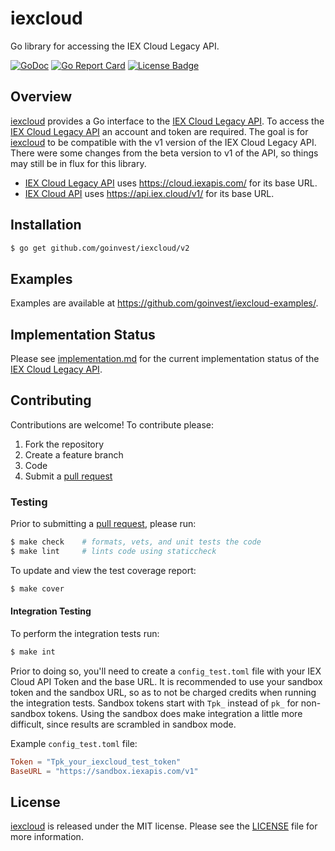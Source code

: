 # iexcloud

Go library for accessing the IEX Cloud Legacy API.

[![GoDoc][godoc badge]][godoc link]
[![Go Report Card][report badge]][report card]
[![License Badge][license badge]][LICENSE]

## Overview

[iexcloud][] provides a Go interface to the [IEX Cloud Legacy
API][iexlegacy]. To
access the [IEX Cloud Legacy API][iexlegacy] an account and token are required. The
goal is for [iexcloud][] to be compatible with the v1 version of the IEX Cloud Legacy API.
There were some changes from the beta version to v1 of the API, so things may
still be in flux for this library.

- [IEX Cloud Legacy API][iexlegacy] uses <https://cloud.iexapis.com/> for its
  base URL.
- [IEX Cloud API][iexapi] uses <https://api.iex.cloud/v1/> for its base URL.

## Installation

```bash
$ go get github.com/goinvest/iexcloud/v2
```

## Examples

Examples are available at <https://github.com/goinvest/iexcloud-examples/>.

## Implementation Status

Please see [implementation.md][implementation] for the current implementation
status of the [IEX Cloud Legacy API][iexlegacy].

## Contributing

Contributions are welcome! To contribute please:

1. Fork the repository
2. Create a feature branch
3. Code
4. Submit a [pull request][]

### Testing

Prior to submitting a [pull request][], please run:

```bash
$ make check    # formats, vets, and unit tests the code
$ make lint     # lints code using staticcheck
```

To update and view the test coverage report:

```bash
$ make cover
```

#### Integration Testing

To perform the integration tests run:

```bash
$ make int
```

Prior to doing so, you'll need to create a `config_test.toml` file with your IEX
Cloud API Token and the base URL. It is recommended to use your sandbox token
and the sandbox URL, so as to not be charged credits when running the
integration tests. Sandbox tokens start with `Tpk_` instead of `pk_` for
non-sandbox tokens. Using the sandbox does make integration a little more
difficult, since results are scrambled in sandbox mode.

Example `config_test.toml` file:

```toml
Token = "Tpk_your_iexcloud_test_token"
BaseURL = "https://sandbox.iexapis.com/v1"
```

## License

[iexcloud][] is released under the MIT license. Please see the
[LICENSE][] file for more information.

[iexapi]: https://iexcloud.io/docs/
[iexcloud]: https://github.com/goinvest/iexcloud
[iexlegacy]: https://iexcloud.io/docs/api/
[godoc badge]: https://godoc.org/github.com/goinvest/iexcloud?status.svg
[godoc link]: https://godoc.org/github.com/goinvest/iexcloud
[implementation]: https://github.com/goinvest/iexcloud/blob/master/implementation.md
[LICENSE]: https://github.com/goinvest/iexcloud/blob/master/LICENSE
[license badge]: https://img.shields.io/badge/license-MIT-blue.svg
[pull request]: https://help.github.com/articles/using-pull-requests
[report badge]: https://goreportcard.com/badge/github.com/goinvest/iexcloud
[report card]: https://goreportcard.com/report/github.com/goinvest/iexcloud
